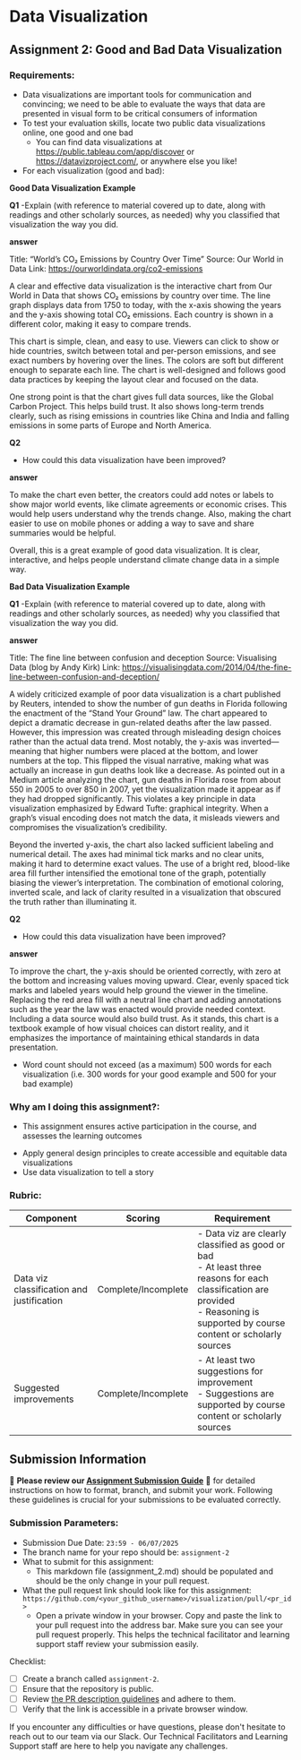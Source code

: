 # Data Visualization

## Assignment 2: Good and Bad Data Visualization

### Requirements:

- Data visualizations are important tools for communication and convincing; we need to be able to evaluate the ways that data are presented in visual form to be critical consumers of information 
- To test your evaluation skills, locate two public data visualizations online, one good and one bad  
    - You can find data visualizations at https://public.tableau.com/app/discover or https://datavizproject.com/, or anywhere else you like! 
- For each visualization (good and bad):  


**Good Data Visualization Example**

**Q1**
-Explain (with reference to material covered up to date, along with readings and other scholarly sources, as needed) why you classified that visualization the way you did.
      
**answer**

Title: “World’s CO₂ Emissions by Country Over Time”
Source: Our World in Data
Link: https://ourworldindata.org/co2-emissions

A clear and effective data visualization is the interactive chart from Our World in Data that shows CO₂ emissions by country over time. The line graph displays data from 1750 to today, with the x-axis showing the years and the y-axis showing total CO₂ emissions. Each country is shown in a different color, making it easy to compare trends.

This chart is simple, clean, and easy to use. Viewers can click to show or hide countries, switch between total and per-person emissions, and see exact numbers by hovering over the lines. The colors are soft but different enough to separate each line. The chart is well-designed and follows good data practices by keeping the layout clear and focused on the data.

One strong point is that the chart gives full data sources, like the Global Carbon Project. This helps build trust. It also shows long-term trends clearly, such as rising emissions in countries like China and India and falling emissions in some parts of Europe and North America.

**Q2**
- How could this data visualization have been improved?  

**answer**

To make the chart even better, the creators could add notes or labels to show major world events, like climate agreements or economic crises. This would help users understand why the trends change. Also, making the chart easier to use on mobile phones or adding a way to save and share summaries would be helpful.

Overall, this is a great example of good data visualization. It is clear, interactive, and helps people understand climate change data in a simple way.


**Bad Data Visualization Example**

**Q1**
-Explain (with reference to material covered up to date, along with readings and other scholarly sources, as needed) why you classified that visualization the way you did.
      
**answer**

Title: The fine line between confusion and deception
Source: Visualising Data (blog by Andy Kirk)
Link: https://visualisingdata.com/2014/04/the-fine-line-between-confusion-and-deception/

A widely criticized example of poor data visualization is a chart published by Reuters, intended to show the number of gun deaths in Florida following the enactment of the “Stand Your Ground” law. The chart appeared to depict a dramatic decrease in gun-related deaths after the law passed. However, this impression was created through misleading design choices rather than the actual data trend. Most notably, the y-axis was inverted—meaning that higher numbers were placed at the bottom, and lower numbers at the top. This flipped the visual narrative, making what was actually an increase in gun deaths look like a decrease. As pointed out in a Medium article analyzing the chart, gun deaths in Florida rose from about 550 in 2005 to over 850 in 2007, yet the visualization made it appear as if they had dropped significantly. This violates a key principle in data visualization emphasized by Edward Tufte: graphical integrity. When a graph’s visual encoding does not match the data, it misleads viewers and compromises the visualization’s credibility.

Beyond the inverted y-axis, the chart also lacked sufficient labeling and numerical detail. The axes had minimal tick marks and no clear units, making it hard to determine exact values. The use of a bright red, blood-like area fill further intensified the emotional tone of the graph, potentially biasing the viewer’s interpretation. The combination of emotional coloring, inverted scale, and lack of clarity resulted in a visualization that obscured the truth rather than illuminating it.

**Q2**

- How could this data visualization have been improved?  
    
**answer**

To improve the chart, the y-axis should be oriented correctly, with zero at the bottom and increasing values moving upward. Clear, evenly spaced tick marks and labeled years would help ground the viewer in the timeline. Replacing the red area fill with a neutral line chart and adding annotations such as the year the law was enacted would provide needed context. Including a data source would also build trust. As it stands, this chart is a textbook example of how visual choices can distort reality, and it emphasizes the importance of maintaining ethical standards in data presentation.


- Word count should not exceed (as a maximum) 500 words for each visualization (i.e. 
300 words for your good example and 500 for your bad example)

### Why am I doing this assignment?:

- This assignment ensures active participation in the course, and assesses the learning outcomes
* Apply general design principles to create accessible and equitable data visualizations
* Use data visualization to tell a story

### Rubric:

| Component               | Scoring   | Requirement                                                 |
|-------------------------|-----------|-------------------------------------------------------------|
| Data viz classification and justification | Complete/Incomplete | - Data viz are clearly classified as good or bad<br />- At least three reasons for each classification are provided<br />- Reasoning is supported by course content or scholarly sources |
| Suggested improvements  | Complete/Incomplete | - At least two suggestions for improvement<br />- Suggestions are supported by course content or scholarly sources |

## Submission Information

🚨 **Please review our [Assignment Submission Guide](https://github.com/UofT-DSI/onboarding/blob/main/onboarding_documents/submissions.md)** 🚨 for detailed instructions on how to format, branch, and submit your work. Following these guidelines is crucial for your submissions to be evaluated correctly.

### Submission Parameters:
* Submission Due Date: `23:59 - 06/07/2025`
* The branch name for your repo should be: `assignment-2`
* What to submit for this assignment:
    * This markdown file (assignment_2.md) should be populated and should be the only change in your pull request.
* What the pull request link should look like for this assignment: `https://github.com/<your_github_username>/visualization/pull/<pr_id>`
    * Open a private window in your browser. Copy and paste the link to your pull request into the address bar. Make sure you can see your pull request properly. This helps the technical facilitator and learning support staff review your submission easily.

Checklist:
- [ ] Create a branch called `assignment-2`.
- [ ] Ensure that the repository is public.
- [ ] Review [the PR description guidelines](https://github.com/UofT-DSI/onboarding/blob/main/onboarding_documents/submissions.md#guidelines-for-pull-request-descriptions) and adhere to them.
- [ ] Verify that the link is accessible in a private browser window.

If you encounter any difficulties or have questions, please don't hesitate to reach out to our team via our Slack. Our Technical Facilitators and Learning Support staff are here to help you navigate any challenges.
